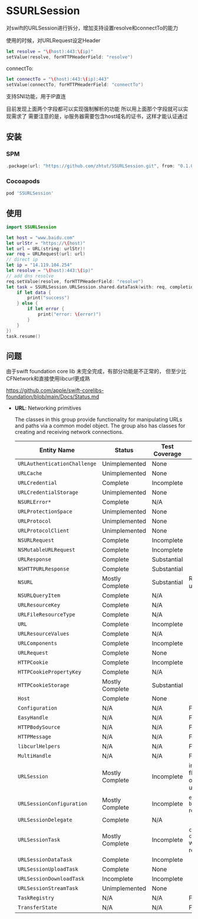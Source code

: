 # SSURLSession
对swift的URLSession进行拆分，增加支持设置resolve和connectTo的能力

使用的时候，对URLRequest设定Header
```swift
let resolve = "\(host):443:\(ip)"
setValue(resolve, forHTTPHeaderField: "resolve")
```
connectTo:
```swift
let connectTo = "\(host):443:\(ip):443"
setValue(connectTo, forHTTPHeaderField: "connectTo")
```
支持SNI功能，用于IP直连

目前发现上面两个字段都可以实现强制解析的功能
所以用上面那个字段就可以实现需求了
需要注意的是，ip服务器需要包含host域名的证书，这样才能认证通过

## 安装
### SPM
```swift
.package(url: "https://github.com/zhtut/SSURLSession.git", from: "0.1.0")
```

### Cocoapods

```ruby
pod 'SSURLSession'
```

## 使用
```swift
import SSURLSession

let host = "www.baidu.com"
let urlStr = "https://\(host)"
let url = URL(string: urlStr)!
var req = URLRequest(url: url)
// direct ip
let ip = "14.119.104.254"
let resolve = "\(host):443:\(ip)"
// add dns resolve
req.setValue(resolve, forHTTPHeaderField: "resolve")
let task = SSURLSession.URLSession.shared.dataTask(with: req, completionHandler: { data, resp, error in
    if let data {
        print("success")
    } else {
        if let error {
            print("error: \(error)")
        }
    }
})
task.resume()
```

## 问题
由于swift foundation core lib 未完全完成，有部分功能是不正常的，
但至少比CFNetwork和直接使用libcurl更成熟

https://github.com/apple/swift-corelibs-foundation/blob/main/Docs/Status.md

* **URL**: Networking primitives

    The classes in this group provide functionality for manipulating URLs and paths via a common model object. The group also has classes for creating and receiving network connections.

    | Entity Name                  | Status          | Test Coverage | Notes                                                                                                              |
    |------------------------------|-----------------|---------------|--------------------------------------------------------------------------------------------------------------------|
    | `URLAuthenticationChallenge` | Unimplemented   | None          |                                                                                                                    |
    | `URLCache`                   | Unimplemented   | None          |                                                                                                                    |
    | `URLCredential`              | Complete        | Incomplete    |                                                                                                                    |
    | `URLCredentialStorage`       | Unimplemented   | None          |                                                                                                                    |
    | `NSURLError*`                | Complete        | N/A           |                                                                                                                    |
    | `URLProtectionSpace`         | Unimplemented   | None          |                                                                                                                    |
    | `URLProtocol`                | Unimplemented   | None          |                                                                                                                    |
    | `URLProtocolClient`          | Unimplemented   | None          |                                                                                                                    |
    | `NSURLRequest`               | Complete        | Incomplete    |                                                                                                                    |
    | `NSMutableURLRequest`        | Complete        | Incomplete    |                                                                                                                    |
    | `URLResponse`                | Complete        | Substantial   |                                                                                                                    |
    | `NSHTTPURLResponse`          | Complete        | Substantial   |                                                                                                                    |
    | `NSURL`                      | Mostly Complete | Substantial   | Resource values remain unimplemented                                                                               |
    | `NSURLQueryItem`             | Complete        | N/A           |                                                                                                                    |
    | `URLResourceKey`             | Complete        | N/A           |                                                                                                                    |
    | `URLFileResourceType`        | Complete        | N/A           |                                                                                                                    |
    | `URL`                        | Complete        | Incomplete    |                                                                                                                    |
    | `URLResourceValues`          | Complete        | N/A           |                                                                                                                    |
    | `URLComponents`              | Complete        | Incomplete    |                                                                                                                    |
    | `URLRequest`                 | Complete        | None          |                                                                                                                    |
    | `HTTPCookie`                 | Complete        | Incomplete    |                                                                                                                    |
    | `HTTPCookiePropertyKey`      | Complete        | N/A           |                                                                                                                    |
    | `HTTPCookieStorage`          | Mostly Complete | Substantial   |                                                                                                                    |
    | `Host`                       | Complete        | None          |                                                                                                                    |
    | `Configuration`              | N/A             | N/A           | For internal use only                                                                                              |
    | `EasyHandle`                 | N/A             | N/A           | For internal use only                                                                                              |
    | `HTTPBodySource`             | N/A             | N/A           | For internal use only                                                                                              |
    | `HTTPMessage`                | N/A             | N/A           | For internal use only                                                                                              |
    | `libcurlHelpers`             | N/A             | N/A           | For internal use only                                                                                              |
    | `MultiHandle`                | N/A             | N/A           | For internal use only                                                                                              |
    | `URLSession`                 | Mostly Complete | Incomplete    | invalidation, resetting, flushing, getting tasks, and others remain unimplemented                                  |
    | `URLSessionConfiguration`    | Mostly Complete | Incomplete    | `ephemeral` and `background(withIdentifier:)` remain unimplemented                                                 |
    | `URLSessionDelegate`         | Complete        | N/A           |                                                                                                                    |
    | `URLSessionTask`             | Mostly Complete | Incomplete    | `cancel()`, `createTransferState(url:)` with streams, and others remain unimplemented                              |
    | `URLSessionDataTask`         | Complete        | Incomplete    |                                                                                                                    |
    | `URLSessionUploadTask`       | Complete        | None          |                                                                                                                    |
    | `URLSessionDownloadTask`     | Incomplete      | Incomplete    |                                                                                                                    |
    | `URLSessionStreamTask`       | Unimplemented   | None          |                                                                                                                    |
    | `TaskRegistry`               | N/A             | N/A           | For internal use only                                                                                              |
    | `TransferState`              | N/A             | N/A           | For internal use only                                                                                              |
